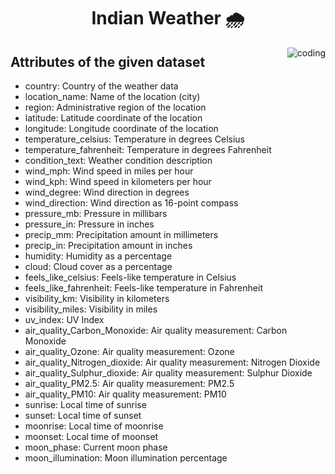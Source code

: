 
 
<h1 align="center"> Indian Weather 🌧️</h1>

<img align="right" alt="coding"  src="weather_tinker.png">

## Attributes of the given dataset
  
- country: Country of the weather data 
- location_name: Name of the location (city)
- region: Administrative region of the location
- latitude: Latitude coordinate of the location
- longitude: Longitude coordinate of the location
- temperature_celsius: Temperature in degrees Celsius
- temperature_fahrenheit: Temperature in degrees Fahrenheit
- condition_text: Weather condition description
- wind_mph: Wind speed in miles per hour
- wind_kph: Wind speed in kilometers per hour
- wind_degree: Wind direction in degrees
- wind_direction: Wind direction as 16-point compass
- pressure_mb: Pressure in millibars
- pressure_in: Pressure in inches
- precip_mm: Precipitation amount in millimeters
- precip_in: Precipitation amount in inches
- humidity: Humidity as a percentage
- cloud: Cloud cover as a percentage
- feels_like_celsius: Feels-like temperature in Celsius
- feels_like_fahrenheit: Feels-like temperature in Fahrenheit
- visibility_km: Visibility in kilometers
- visibility_miles: Visibility in miles
- uv_index: UV Index
- air_quality_Carbon_Monoxide: Air quality measurement: Carbon Monoxide
- air_quality_Ozone: Air quality measurement: Ozone
- air_quality_Nitrogen_dioxide: Air quality measurement: Nitrogen Dioxide
- air_quality_Sulphur_dioxide: Air quality measurement: Sulphur Dioxide
- air_quality_PM2.5: Air quality measurement: PM2.5
- air_quality_PM10: Air quality measurement: PM10
- sunrise: Local time of sunrise
- sunset: Local time of sunset
- moonrise: Local time of moonrise
- moonset: Local time of moonset
- moon_phase: Current moon phase
- moon_illumination: Moon illumination percentage

